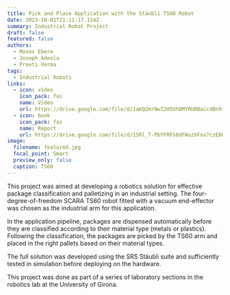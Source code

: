 ```yaml
---
title: Pick and Place Application with the Stäubli TS60 Robot
date: 2023-10-01T21:11:17.114Z
summary: I﻿ndustrial Robot Project
draft: false
featured: false
authors:
  - Moses Ebere
  - Joseph Adeola
  - Preeti Verma
tags:
  - Industrial Robots
links:
  - icon: video
    icon_pack: fas
    name: Video
    url: https://drive.google.com/file/d/1aKQZmrNwI2H5UhDMYRUBBaicdBn9iq9I/view?usp=sharing
  - icon: book
    icon_pack: fas
    name: Report
    url: https://drive.google.com/file/d/1SRl_T-PbYFRFS8dFWuzbFox7czE8GKwH/view?usp=sharing
image:
  filename: featured.jpg
  focal_point: Smart
  preview_only: false
  caption: TS60
---
```

T﻿his project was aimed at developing a robotics solution for effective package classification and palletizing in an industrial setting. The four-degree-of-freedom SCARA TS60 robot fitted with a vacuum end-effector was chosen as the industrial arm for this application. 

I﻿n the application pipeline, packages are dispensed automatically before they are classified according to their material type (metals or plastics). Following the classification, the packages are picked by the TS60 arm and placed in the right pallets based on their material types. 

T﻿he full solution was developed using the SRS Stäubli suite and sufficiently tested in simulation before deploying on the hardware. 

T﻿his project was done as part of a series of laboratory sections in the robotics lab at the University of Girona.

